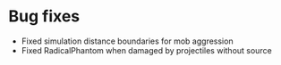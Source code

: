 # Bug fixes
* Fixed simulation distance boundaries for mob aggression
* Fixed RadicalPhantom when damaged by projectiles without source